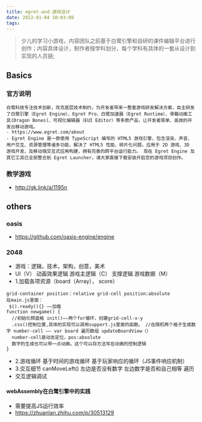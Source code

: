 ```yaml
---
title: egret-and-游戏设计
date: 2022-01-04 10:03:09
tags:
---
```

> 少儿的学习小游戏，内容团队之前基于白鹭引擎和自研的课件编辑平台进行创作；内容具体设计，制作者按学科划分，每个学科有具体的一套从设计到实现的人员链; 

## Basics
### 官方说明
```
白鹭科技专注技术创新，攻克底层技术制约，为开发者带来一整套游戏研发解决方案，自主研发了白鹭引擎（Egret Engine）、Egret Pro、白鹭加速器（Egret Runtime）、骨骼动画工具(Dragon Bones)、可视化编辑器（EUI Editor）等多款产品，让开发者简单、高效的开发出移动游戏。
- https://www.egret.com/about
- Egret Engine 是一款使用 TypeScript 编写的 HTML5 游戏引擎，包含渲染、声音、用户交互、资源管理等诸多功能，解决了 HTML5 性能、碎片化问题，应用于 2D 游戏、3D 游戏开发，及移动端交互式应用构建，拥有完善的跨平台运行能力。 现在 Egret Engine 及其它工具已全部整合到 Egret Launcher，请大家直接下载安装开启您的游戏项目创作。
```


### 教学游戏
- http://gk.link/a/1195n





## others
### oasis
- https://github.com/oasis-engine/engine
### 2048
- 游戏：逻辑，技术，架构，创意，美术
- UI（V） 动画效果逻辑 游戏主逻辑（C） 支撑逻辑 游戏数据（M）
- 1.加载各项资源（board（Array）， score） 
```
grid-container position：relative grid-cell position:absolute
在main.js里面：
 $().ready(){} ——加载 
function newgame() { 
  //初始化棋盘格 init()——两个for循环，创建grid-cell-x-y 
  .css()控制位置,具体的实现可以调用support.js里面的函数。 //在随机两个格子生成数字 number-cell —— var board 遍历数组 updateBoardView（）
  number-cell是动态定位，pos:absolute
  数字的生成也可以带一点动画，这个可以将方法写在动画的控制逻辑
}
```
- 2.游戏循环 基于时间的游戏循环 基于玩家响应的循环（JS事件响应机制）
- 3.交互细节 canMoveLeft() 左边是否没有数字 左边数字是否和自己相等 遍历
- 交互逻辑调试

#### webAssembly在白鹭引擎中的实践
- 需要提高JS运行效率
- https://zhuanlan.zhihu.com/p/30513129